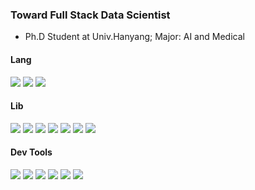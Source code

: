 ### Toward Full Stack Data Scientist
- Ph.D Student at Univ.Hanyang; Major: AI and Medical

#### Lang
<img src="https://img.shields.io/badge/-Python-092e20?logo=Python&logoColor=white"/>  <img src="https://img.shields.io/badge/-R Project-092e20?logo=R&logoColor=white"/>  <img src="https://img.shields.io/badge/-SAS-092e20?"/>

#### Lib
<img src="https://img.shields.io/badge/-TensorFlow-092e20?logo=TensorFlow&logoColor=white"/>  <img src="https://img.shields.io/badge/-Keras-092e20?logo=Keras&logoColor=white"/>  <img src="https://img.shields.io/badge/-PyTorch-092e20?logo=PyTorch&logoColor=white"/>  <img src="https://img.shields.io/badge/-pandas-092e20?logo=Pandas&logoColor=white"/>  <img src="https://img.shields.io/badge/-NumPy-092e20?logo=Numpy&logoColor=white"/>  <img src="https://img.shields.io/badge/-scikit_learn-092e20?logo=scikit-learn&logoColor=white"/>  <img src="https://img.shields.io/badge/-OpenCV-092e20?"/>

#### Dev Tools
<img src="https://img.shields.io/badge/-Git-092e20?logo=Git&logoColor=white"/>  <img src="https://img.shields.io/badge/-Docker-092e20?logo=Docker&logoColor=white"/>  <img src="https://img.shields.io/badge/-GCP-092e20?logo=google-cloud&logoColor=white"/> <img src="https://img.shields.io/badge/-MySQL-092e20?logo=mysql&logoColor=white"/>  <img src="https://img.shields.io/badge/-Octave-092e20?logo=Octave&logoColor=white"/>  <img src="https://img.shields.io/badge/-Tableau-092e20?logo=Tableau&logoColor=white"/>

<!--
<p align="left">
  <br>
  <br>
  <img src="https://img.shields.io/badge/-Python-092e20?logo=Python&logoColor=white"/>&nbsp
  <img src="https://img.shields.io/badge/-R Project-092e20?logo=R&logoColor=white"/>&nbsp
  <img src="https://img.shields.io/badge/-SAS-092e20?"/>&nbsp
  <br>
  <br>
  <img src="https://img.shields.io/badge/-TensorFlow-092e20?logo=TensorFlow&logoColor=white"/>&nbsp
  <img src="https://img.shields.io/badge/-Keras-092e20?logo=Keras&logoColor=white"/>&nbsp
  <img src="https://img.shields.io/badge/-PyTorch-092e20?logo=PyTorch&logoColor=white"/>&nbsp
  <img src="https://img.shields.io/badge/-pandas-092e20?logo=Pandas&logoColor=white"/>&nbsp
  <img src="https://img.shields.io/badge/-NumPy-092e20?logo=Numpy&logoColor=white"/>&nbsp
  <img src="https://img.shields.io/badge/-scikit_learn-092e20?logo=scikit-learn&logoColor=white"/>&nbsp
  <img src="https://img.shields.io/badge/-OpenCV-092e20?"/>&nbsp
  <br>
  <br>
  <img src="https://img.shields.io/badge/-Git-092e20?logo=Git&logoColor=white"/>&nbsp
  <img src="https://img.shields.io/badge/-Docker-092e20?logo=Docker&logoColor=white"/>&nbsp
  <img src="https://img.shields.io/badge/-GCP-092e20?logo=google-cloud&logoColor=white"/>&nbsp
  <img src="https://img.shields.io/badge/-MySQL-092e20?logo=mysql&logoColor=white"/>&nbsp
  <img src="https://img.shields.io/badge/-Octave-092e20?logo=Octave&logoColor=white"/>&nbsp
  <img src="https://img.shields.io/badge/-Tableau-092e20?logo=Tableau&logoColor=white"/>&nbsp
  <br>
  <br>
  <img src="https://img.shields.io/badge/-Windows-092e20?logo=Windows&logoColor=white"/>&nbsp
  <img src="https://img.shields.io/badge/-MacOS-092e20?logo=Apple&logoColor=white"/>&nbsp
  <img src="https://img.shields.io/badge/-Ubuntu-092e20?logo=Ubuntu&logoColor=white"/>&nbsp
</p>


[Visit My DataScience Roadmap!](https://mm.tt/1738940841?t=KLCxSbktun)
![image](https://user-images.githubusercontent.com/37280722/103731006-7dd52780-5027-11eb-8bde-98da39ff0235.png)
-->
